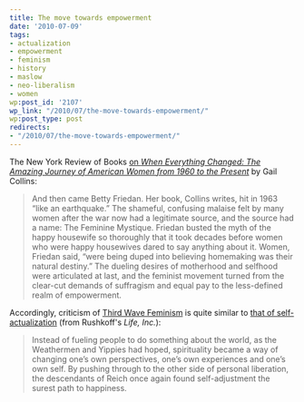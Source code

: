 ```yaml
---
title: The move towards empowerment
date: '2010-07-09'
tags:
- actualization
- empowerment
- feminism
- history
- maslow
- neo-liberalism
- women
wp:post_id: '2107'
wp_link: "/2010/07/the-move-towards-empowerment/"
wp:post_type: post
redirects:
- "/2010/07/the-move-towards-empowerment/"
---
```


The New York Review of Books [on _When Everything Changed: The Amazing Journey of American Women from 1960 to the Present_](http://www.nybooks.com/articles/archives/2009/dec/17/growing-up-female/?pagination=false) by Gail Collins:

> And then came Betty Friedan. Her book, Collins writes, hit in 1963 “like an earthquake.” The shameful, confusing malaise felt by many women after the war now had a legitimate source, and the source had a name: The Feminine Mystique. Friedan busted the myth of the happy housewife so thoroughly that it took decades before women who were happy housewives dared to say anything about it. Women, Friedan said, “were being duped into believing homemaking was their natural destiny.” The dueling desires of motherhood and selfhood were articulated at last, and the feminist movement turned from the clear-cut demands of suffragism and equal pay to the less-defined realm of empowerment.

Accordingly, criticism of [Third Wave Feminism](http://en.wikipedia.org/wiki/Third-wave_feminism) is quite similar to [that of self-actualization](http://www.island94.org/2009/08/from-self-actualization-to-neo-liberalism/) (from Rushkoff's _Life, Inc._):

> Instead of fueling people to do something about the world, as the Weathermen and Yippies had hoped, spirituality became a way of changing one’s own perspectives, one’s own experiences and one’s own self. By pushing through to the other side of personal liberation, the descendants of Reich once again found self-adjustment the surest path to happiness.

